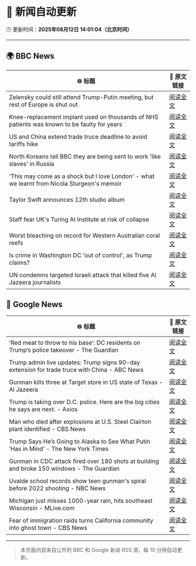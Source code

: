 # 🧠 新闻自动更新

🕒 更新时间：**2025年08月12日 14:01:04（北京时间）**

---

## 🌍 BBC News

| 🌐 标题 | 🔗 原文链接 |
|--------|-------------|
| Zelensky could still attend Trump-Putin meeting, but rest of Europe is shut out | [阅读全文](https://www.bbc.com/news/articles/cn5eedq7ldro?at_medium=RSS&at_campaign=rss) |
| Knee-replacement implant used on thousands of NHS patients was known to be faulty for years | [阅读全文](https://www.bbc.com/news/articles/cqxgen498ejo?at_medium=RSS&at_campaign=rss) |
| US and China extend trade truce deadline to avoid tariffs hike | [阅读全文](https://www.bbc.com/news/articles/cg7jjkvzmkxo?at_medium=RSS&at_campaign=rss) |
| North Koreans tell BBC they are being sent to work 'like slaves' in Russia | [阅读全文](https://www.bbc.com/news/articles/c2077gwjlvxo?at_medium=RSS&at_campaign=rss) |
| 'This may come as a shock but I love London' - what we learnt from Nicola Sturgeon's memoir | [阅读全文](https://www.bbc.com/news/articles/cn844n379y5o?at_medium=RSS&at_campaign=rss) |
| Taylor Swift announces 12th studio album | [阅读全文](https://www.bbc.com/news/articles/cqjyerlv8eyo?at_medium=RSS&at_campaign=rss) |
| Staff fear UK's Turing AI Institute at risk of collapse | [阅读全文](https://www.bbc.com/news/articles/c24zz2vdv51o?at_medium=RSS&at_campaign=rss) |
| Worst bleaching on record for Western Australian coral reefs | [阅读全文](https://www.bbc.com/news/articles/cq877llq099o?at_medium=RSS&at_campaign=rss) |
| Is crime in Washington DC 'out of control', as Trump claims? | [阅读全文](https://www.bbc.com/news/articles/c8600x7dnn4o?at_medium=RSS&at_campaign=rss) |
| UN condemns targeted Israeli attack that killed five Al Jazeera journalists | [阅读全文](https://www.bbc.com/news/articles/cq688qz3rlro?at_medium=RSS&at_campaign=rss) |

## 📰 Google News

| 🌐 标题 | 🔗 原文链接 |
|--------|-------------|
| ‘Red meat to throw to his base’: DC residents on Trump’s police takeover - The Guardian | [阅读全文](https://news.google.com/rss/articles/CBMikwFBVV95cUxPQlNLdVNyN3c3WmVkcjVNemRYc3VTeTRfQ1VyUmp4dFdDN2c3XzFURmltTjFfV2pxS0R5NzBKWWlNc3J3SnVwVHplektkT1pmeVZaTll4bUJZdTZiLTFfTVQ2dTJ3OGJmTXVRUHEtZWdwNnlFWEVJaXoyWHJuUV9FUmNZTE4yekotanYzUzc1SGU5N1E?oc=5) |
| Trump admin live updates: Trump signs 90-day extension for trade truce with China - ABC News | [阅读全文](https://news.google.com/rss/articles/CBMiiwFBVV95cUxQVFJKNkE2dFplSHpIQzlVRDNobk55VkJtM0FZX295bTFFTFFkczZkdnR1d09SSDhJNlpUWlYzVjRqZHQzbmV3TGI3UzdZWjl4T3JhNFB0TjFyZXA3Mlk5dUFCZm1Rc01lSlBOUWlVaUQ1M2h0RDBjSnMydWJVcnA2RDZ3b1JZb1V1TFFj?oc=5) |
| Gunman kills three at Target store in US state of Texas - Al Jazeera | [阅读全文](https://news.google.com/rss/articles/CBMinAFBVV95cUxQUDM1ZF83dWo0dlNVWXFQTXNRc3lEWmdjSEtFZjZQSGU0SzVkT3FYSG5rU2x0LTJ2LTFVbmRSZko3YTA3LWZDcDR4MElSbGdDQU9icEtjQVZUUVFVV0hSbHk2b1lIclRmci1NZVhoNkR6RVlxZXBEWFk3U1g1c1ViN0ltbVd3Y09MUnlUenpIeS1Oam5jeTA4ekl3RkLSAaIBQVVfeXFMT3ljQ0V2Qm1TZ0RHU0NieTc2WGtWZ2JVWWwzMWZaQVBYLW9wSmtaWDFxeGoxX2toYmVVOF9lSHA2WE52dVJWTENHODU3ZGpYVFM1OEZDMXpRU1MxRHRxelN3ZmRtdWtfQWl6bm11VTlnRmVZOEpsT3FRd3ZhS0t2ekZldDBvR3FibV9IVHFPRTFvUGFDZTNtMmVaVFFhcFFYbzZB?oc=5) |
| Trump is taking over D.C. police. Here are the big cities he says are next. - Axios | [阅读全文](https://news.google.com/rss/articles/CBMikwFBVV95cUxQTWxVU05mU2NHMGtWbWg5d2pSbTctSWtmRzZ5Sm9DeHNBSDg1aXVMV29kRW9PdEh2Y2RzT3RZd2J5NjkwcTEyNDdZNGVfdkNHdmlTb0hqTzJTVmdpTXduUW1JdlYySlFDY0pCUUc5MFdEaWxwRTktTlJEdnFPbU5DQ0NkT3JtUHMxNk40SDktUEZyb2s?oc=5) |
| Man who died after explosions at U.S. Steel Clairton plant identified - CBS News | [阅读全文](https://news.google.com/rss/articles/CBMioAFBVV95cUxPb2gwbTRjLXAzd1Q4YmdRcnBzLWNYeUlHUmZRM1ZzSGdBTTB3am9YeW1WQVptamktUHJhamFIOVJEeDdac05CWFlacUZ6RlBrYi1uRE8wNE9jVTRuby1MSUFIQm0wUFRIcnZMcUMtcUpPOGhtZzRhSlhxR0tSdXYxZnpPejF3TF8zYk9yUTEtU19vU09oeVNIRjYyaWtDNzVM?oc=5) |
| Trump Says He’s Going to Alaska to See What Putin ‘Has in Mind’ - The New York Times | [阅读全文](https://news.google.com/rss/articles/CBMihAFBVV95cUxOaTczX044U1pyZEpzUU5mM19pcDRFb21iczBINFQzM1RMRFJ4T18yU2w1T3hXaU1lSU15N1ljeWVXcm5iUWs5NlRNZzQ4Wjc4am1TN2dSSUpQTER4NUJwRjdZYUtiSlBvNi1taldUTUE3R0IwVVhxa09MTmU2WWM5VmtlZ0Q?oc=5) |
| Gunman in CDC attack fired over 180 shots at building and broke 150 windows - The Guardian | [阅读全文](https://news.google.com/rss/articles/CBMid0FVX3lxTE44NXNNUDVERU9ydWpyS1NGVmxXTTEtYWlaYXduMzRnSDRGWUYtREoyRE02YXVrZ3h2YzlNWHp3N05nZThDdWJ2MkxBUnV3WXczZkI0dldzUGE3YTBaQ1dTWEZxRGFtMU1MYkV5MV9FdURpbW4wNFpr?oc=5) |
| Uvalde school records show teen gunman's spiral before 2022 shooting - NBC News | [阅读全文](https://news.google.com/rss/articles/CBMirAFBVV95cUxQd2RRZlRjcnRPU2dBQkRVamNROTBPZnhSZlFSWFc5ZDJPTV9qazZJZHItb2h5eGFiZlllNkpaWmZMX0l1UmhqRUJnSS1VemxzQkRsVkVsWWZyVllpMXNLcnc0NExtTWhFcDJRM3k0dUNqZVVoZUFnMUltYjdIX3BSZHdUb05yUkhGcGN5U1F5RXpEZTVzSUg0YmJuNi1aSy03dXZSMzRWYnJpNHRa0gFWQVVfeXFMTmlMVnpFanJ0RGdkWFhVeFFEWXJhZ3dvZUxfX3lQdVlfNkNDeExFN0FvN195UUh5RXBQTURzRm4zY1JXeGNYZE95c2JNSVE5YWlwUm5SNHc?oc=5) |
| Michigan just misses 1000-year rain, hits southeast Wisconsin - MLive.com | [阅读全文](https://news.google.com/rss/articles/CBMipgFBVV95cUxQVlduQUNpdEozU1d1U0lqbXFzd1pHUkpvQ1F5Ry1lSW14Wm5VNl9icWx5bjZPakxBMUdfaDVNUWlaYWs4cFRxV3FRWEFhU2thQ0h2dWlzTUJTR0V5MDRoenlLWHFieW45VDFoTUxRM1BRTlF2RS1XTWp6ZEl5cWdKeUhfenFYYVg4Nm1Ub05NWmQ5Y01BTjY3cVhjU2g5YzdnNDdSb3ln0gG6AUFVX3lxTFAzd3FveENPajZiTDBNRkpDWXh0WGZLRklWZ3ZYUXZqNGc2OWNrMkFleTh4MlpkOEpWei1yU3M1WktvZVo3VWYxRlVGWklQUDJRN1VuQjJwUndlTUpFTGV3WEFuZ01WZUk4VDVZcFlPR214YkJ1TVlwTWRRblFyTng2dUJDWTNQejVEajNjSlpGWmJ3dVR6UkxxT3V4aDBaaVpMZTN1WEMycVV3U3RmZTNQLVRSb1FzaXpqdw?oc=5) |
| Fear of immigration raids turns California community into ghost town - CBS News | [阅读全文](https://news.google.com/rss/articles/CBMihgFBVV95cUxNOUttb2diYnhTYnRxUERZdzNEbTF5Ry11N3JTSVJWSFE4eFZmc3lldFY2X1pveXFqeEx4alJCYVM0dzZLbFpjOG54R282ZDZYMmRwVmJpaTVMY1JDeloydWhsXy1RV3Y0RVlkSmQ5SzFUaHYtT19UQWo5elBkNU5acVpadTVTZ9IBiwFBVV95cUxNOEFqRlIwellkLVdBTjhSVkZvbnRtYTlFMTBtLUpGMFh5bnR0UUtvYlVWbHMxbkNGYU5yWTRjYnBQeW9xVFd3bEo0cjJjellfNHM4WUpfaHB4SHF3MzZ2cUVSUmoxa2VRNkROV29jT1lzemtlcVV4QzdoNW84elg2RnY4NnBKX0tXTjlj?oc=5) |

---
> 本页面内容来自公开的 BBC 和 Google 新闻 RSS 源，每 10 分钟自动更新。